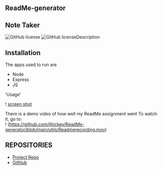 ## ReadMe-generator
 
 ## Note Taker 
![GitHub license](https://img.shields.io/badge/Made%20by-%40jlhickey-orange)
![GitHub license](https://img.shields.io/badge/license-ISC-blue.svg)Description

## Installation
The apps used to run are
* Node
* Express
* JS


'Usage'

! [screen shot](https://github.com/jlhickey/ReadMe-generator/blob/main/readme..png)



There is a demo video of how well my ReadMe assignment went
To watch it, go to:  
! (https://github.com/jlhickey/ReadMe-generator/blob/main/utils/Readmerecording.mov)


## REPOSITORIES
- [Project Repo](https://github.com/jlhickey/Note-taker)
- [GitHub](https://github.com/jlhickey)

 
